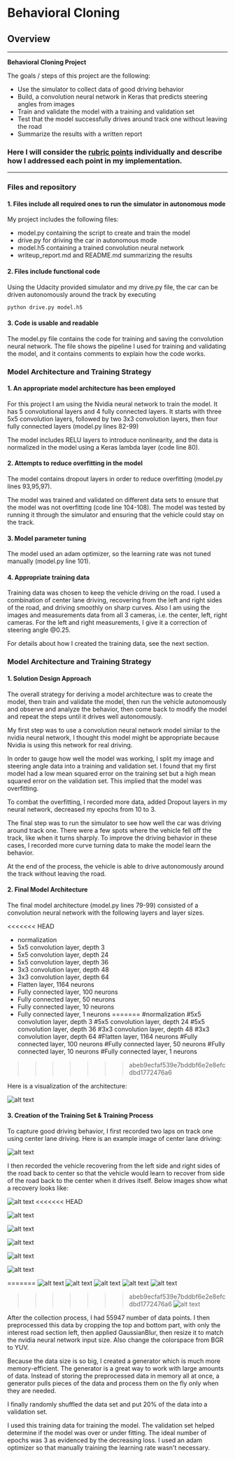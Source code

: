 # **Behavioral Cloning**

## Overview


---

**Behavioral Cloning Project**

The goals / steps of this project are the following:
* Use the simulator to collect data of good driving behavior
* Build, a convolution neural network in Keras that predicts steering angles from images
* Train and validate the model with a training and validation set
* Test that the model successfully drives around track one without leaving the road
* Summarize the results with a written report


[//]: # (Image References)

[image1]: ./examples/nvidiaNN.png "Model Visualization"
[image2]: ./examples/center.jpg "Normal Image"
[image3]: ./examples/recovery1.jpg "Recovery Image 1"
[image4]: ./examples/recovery2.jpg "Recovery Image 2"
[image5]: ./examples/recovery3.jpg "Recovery Image 3"
[image6]: ./examples/recovery4.jpg "Recovery Image 4"
[image7]: ./examples/recovery5.jpg "Recovery Image 5"
[image8]: ./examples/recovery6.jpg "Recovery Image 6"
[image9]: ./examples/recovery7.jpg "Recovery Image 7"


### Here I will consider the [rubric points](https://review.udacity.com/#!/rubrics/432/view) individually and describe how I addressed each point in my implementation.  

---
### Files and repository

#### 1. Files include all required ones to run the simulator in autonomous mode

My project includes the following files:
* model.py containing the script to create and train the model
* drive.py for driving the car in autonomous mode
* model.h5 containing a trained convolution neural network
* writeup_report.md and README.md summarizing the results

#### 2. Files include functional code
Using the Udacity provided simulator and my drive.py file, the car can be driven autonomously around the track by executing
```sh
python drive.py model.h5
```

#### 3. Code is usable and readable

The model.py file contains the code for training and saving the convolution neural network. The file shows the pipeline I used for training and validating the model, and it contains comments to explain how the code works.

### Model Architecture and Training Strategy

#### 1. An appropriate model architecture has been employed

For this project I am using the Nvidia neural network to train the model. It has 5 convolutional layers and 4 fully connected layers. It starts with three 5x5 convolution layers, followed by two 3x3 convolution layers, then four fully connected layers (model.py lines 82-99)

The model includes RELU layers to introduce nonlinearity, and the data is normalized in the model using a Keras lambda layer (code line 80).

#### 2. Attempts to reduce overfitting in the model

The model contains dropout layers in order to reduce overfitting (model.py lines 93,95,97).

The model was trained and validated on different data sets to ensure that the model was not overfitting (code line 104-108). The model was tested by running it through the simulator and ensuring that the vehicle could stay on the track.

#### 3. Model parameter tuning

The model used an adam optimizer, so the learning rate was not tuned manually (model.py line 101).

#### 4. Appropriate training data

Training data was chosen to keep the vehicle driving on the road. I used a combination of center lane driving, recovering from the left and right sides of the road, and driving smoothly on sharp curves. Also I am using the images and measurements data from all 3 cameras, i.e. the center, left, right cameras. For the left and right measurements, I give it a correction of steering angle @0.25.

For details about how I created the training data, see the next section.

### Model Architecture and Training Strategy

#### 1. Solution Design Approach

The overall strategy for deriving a model architecture was to create the model, then train and validate the model, then run the vehicle autonomously and observe and analyze the behavior, then come back to modify the model and repeat the steps until it drives well autonomously.

My first step was to use a convolution neural network model similar to the nvidia neural network, I thought this model might be appropriate because Nvidia is using this network for real driving.

In order to gauge how well the model was working, I split my image and steering angle data into a training and validation set. I found that my first model had a low mean squared error on the training set but a high mean squared error on the validation set. This implied that the model was overfitting.

To combat the overfitting, I recorded more data, added Dropout layers in my neural network, decreased my epochs from 10 to 3.

The final step was to run the simulator to see how well the car was driving around track one. There were a few spots where the vehicle fell off the track, like when it turns sharply. To improve the driving behavior in these cases, I recorded more curve turning data to make the model learn the behavior.

At the end of the process, the vehicle is able to drive autonomously around the track without leaving the road.

#### 2. Final Model Architecture

The final model architecture (model.py lines 79-99) consisted of a convolution neural network with the following layers and layer sizes.

<<<<<<< HEAD
* normalization
* 5x5 convolution layer, depth 3
* 5x5 convolution layer, depth 24
* 5x5 convolution layer, depth 36
* 3x3 convolution layer, depth 48
* 3x3 convolution layer, depth 64
* Flatten layer, 1164 neurons
* Fully connected layer, 100 neurons
* Fully connected layer, 50 neurons
* Fully connected layer, 10 neurons
* Fully connected layer, 1 neurons
=======
#normalization
#5x5 convolution layer, depth 3
#5x5 convolution layer, depth 24
#5x5 convolution layer, depth 36
#3x3 convolution layer, depth 48
#3x3 convolution layer, depth 64
#Flatten layer, 1164 neurons
#Fully connected layer, 100 neurons
#Fully connected layer, 50 neurons
#Fully connected layer, 10 neurons
#Fully connected layer, 1 neurons
>>>>>>> abeb9ecfaf539e7bddbf6e2e8efcdbd1772476a6

Here is a visualization of the architecture:

![alt text][image1]

#### 3. Creation of the Training Set & Training Process

To capture good driving behavior, I first recorded two laps on track one using center lane driving. Here is an example image of center lane driving:

![alt text][image2]

I then recorded the vehicle recovering from the left side and right sides of the road back to center so that the vehicle would learn to recover from side of the road back to the center when it drives itself. Below images show what a recovery looks like:

![alt text][image3]
<<<<<<< HEAD

![alt text][image4]

![alt text][image5]

![alt text][image6]

![alt text][image7]

![alt text][image8]

=======
![alt text][image4]
![alt text][image5]
![alt text][image6]
![alt text][image7]
![alt text][image8]
>>>>>>> abeb9ecfaf539e7bddbf6e2e8efcdbd1772476a6
![alt text][image9]


After the collection process, I had 55947 number of data points. I then preprocessed this data by cropping the top and bottom part, with only the interest road section left, then applied GaussianBlur, then resize it to match the nvidia neural network input size. Also change the colorspace from BGR to YUV.

Because the data size is so big, I created a generator which is much more memory-efficient. The generator is a great way to work with large amounts of data. Instead of storing the preprocessed data in memory all at once, a generator pulls pieces of the data and process them on the fly only when they are needed.

I finally randomly shuffled the data set and put 20% of the data into a validation set.

I used this training data for training the model. The validation set helped determine if the model was over or under fitting. The ideal number of epochs was 3 as evidenced by the decreasing loss. I used an adam optimizer so that manually training the learning rate wasn't necessary.
